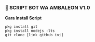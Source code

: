 ### 🔰 **SCRIPT BOT WA AMBALEON V1.0**

**Cara Install Script**
```
pkg install git
pkg install nodejs -lts
git clone [link github ini]
```

